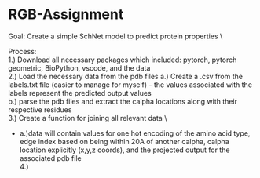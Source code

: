 # RGB-Assignment
Goal: Create a simple SchNet model to predict protein properties \

Process: \
1.) Download all necessary packages which included: pytorch, pytorch geometric, BioPython, vscode, and the data \
2.) Load the necessary data from the pdb files 
  a.) Create a .csv from the labels.txt file (easier to manage for myself) - the values associated with the labels represent the predicted output values \
    b.) parse the pdb files and extract the calpha locations along with their respective residues \
 3.) Create a function for joining all relevant data \
  * a.)data will contain values for one hot encoding of the amino acid type, edge index based on being within 20A of another calpha, calpha location explicitly (x,y,z coords), and the projected output for the associated pdb file \
 4.) 
